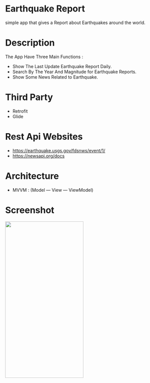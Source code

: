 # Earthquake Report
simple app that gives a Report about Earthquakes around the world.

# Description 
The App Have Three Main Functions :
- Show The Last Update Earthquake Report Daily.
- Search By The Year And Magnitude for Earthquake Reports.
- Show Some News Related to Earthquake.

# Third Party 
- Retrofit
- Glide

# Rest Api Websites
- https://earthquake.usgs.gov/fdsnws/event/1/
- https://newsapi.org/docs

# Architecture
- MVVM : (Model — View — ViewModel)

# Screenshot 
<img src="https://media.giphy.com/media/5MGw1wj3YvNAnczqfJ/giphy.gif" width="250" height="500" />






